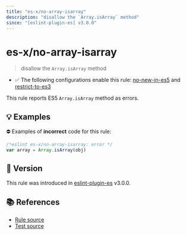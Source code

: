 ```yaml
---
title: "es-x/no-array-isarray"
description: "disallow the `Array.isArray` method"
since: "[eslint-plugin-es] v3.0.0"
---
```


# es-x/no-array-isarray
> disallow the `Array.isArray` method

- ✅ The following configurations enable this rule: [no-new-in-es5] and [restrict-to-es3]

This rule reports ES5 `Array.isArray` method as errors.

## 💡 Examples

⛔ Examples of **incorrect** code for this rule:

<eslint-playground type="bad">

```js
/*eslint es-x/no-array-isarray: error */
var array = Array.isArray(obj)
```

</eslint-playground>

## 🚀 Version

This rule was introduced in [eslint-plugin-es] v3.0.0.

[eslint-plugin-es]: https://github.com/mysticatea/eslint-plugin-es

## 📚 References

- [Rule source](https://github.com/eslint-community/eslint-plugin-es-x/blob/master/lib/rules/no-array-isarray.js)
- [Test source](https://github.com/eslint-community/eslint-plugin-es-x/blob/master/tests/lib/rules/no-array-isarray.js)

[no-new-in-es5]: ../configs/index.md#no-new-in-es5
[restrict-to-es3]: ../configs/index.md#restrict-to-es3
